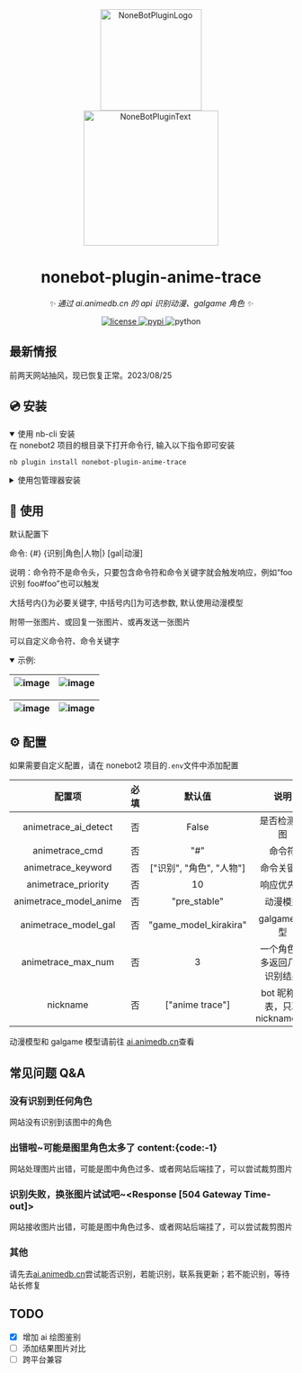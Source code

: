 <div align="center">
  <a href="https://v2.nonebot.dev/store"><img src="https://github.com/A-kirami/nonebot-plugin-template/blob/resources/nbp_logo.png" width="180" height="180" alt="NoneBotPluginLogo"></a>
  <br>
  <a href="https://v2.nonebot.dev/store"><img src="https://github.com/A-kirami/nonebot-plugin-template/blob/resources/NoneBotPlugin.svg" width="240" alt="NoneBotPluginText"></a>
</div>

<div align="center">

# nonebot-plugin-anime-trace

_✨ 通过 ai.animedb.cn 的 api 识别动漫、galgame 角色 ✨_

<a href="./LICENSE">
    <img src="https://img.shields.io/github/license/tomorinao-www/nonebot-plugin-anime-trace.svg" alt="license">
</a>
<a href="https://pypi.python.org/pypi/nonebot-plugin-anime-trace">
    <img src="https://img.shields.io/pypi/v/nonebot-plugin-anime-trace.svg" alt="pypi">
</a>
<img src="https://img.shields.io/badge/python-3.10+-blue.svg" alt="python">

</div>

## 最新情报

前两天网站抽风，现已恢复正常。2023/08/25

## 💿 安装

<details open>
<summary>使用 nb-cli 安装</summary>
在 nonebot2 项目的根目录下打开命令行, 输入以下指令即可安装

    nb plugin install nonebot-plugin-anime-trace

</details>

<details>
<summary>使用包管理器安装</summary>
在 nonebot2 项目的插件目录下, 打开命令行, 根据你使用的包管理器, 输入相应的安装命令

    pip install nonebot-plugin-anime-trace

打开 nonebot2 项目根目录下的 `pyproject.toml` 文件, 在 `[tool.nonebot]` 部分追加写入

    plugins = ["nonebot-plugin-anime-trace"]

</details>

## 🎉 使用

默认配置下

命令: {#} {识别|角色|人物|} [gal|动漫]

说明：命令符不是命令头，只要包含命令符和命令关键字就会触发响应，例如“foo 识别 foo#foo”也可以触发

大括号内{}为必要关键字, 中括号内[]为可选参数, 默认使用动漫模型

附带一张图片、或回复一张图片、或再发送一张图片

可以自定义命令符、命令关键字

<details open>
<summary>
示例:
</summary>

| ![image](./img/use_ex01.jpg) | ![image](./img/use_ex02.jpg) |
| ---------------------------- | ---------------------------- |

| ![image](./img/use_ex03.jpg) | ![image](./img/use_ex04.jpg) |
| ---------------------------- | ---------------------------- |

</details>

## ⚙️ 配置

如果需要自定义配置，请在 nonebot2 项目的`.env`文件中添加配置

|         配置项         | 必填 |          默认值          |              说明              |
| :--------------------: | :--: | :----------------------: | :----------------------------: |
|  animetrace_ai_detect  |  否  |          False           |         是否检测 ai 图         |
|     animetrace_cmd     |  否  |           "#"            |             命令符             |
|   animetrace_keyword   |  否  | ["识别", "角色", "人物"] |           命令关键字           |
|  animetrace_priority   |  否  |            10            |           响应优先级           |
| animetrace_model_anime |  否  |       "pre_stable"       |            动漫模型            |
|  animetrace_model_gal  |  否  |  "game_model_kirakira"   |          galgame 模型          |
|   animetrace_max_num   |  否  |            3             |  一个角色最多返回几个识别结果  |
|        nickname        |  否  |     ["anime trace"]      | bot 昵称列表，只取 nickname[0] |

动漫模型和 galgame 模型请前往 [ai.animedb.cn](https://ai.animedb.cn)查看

## 常见问题 Q&A

### 没有识别到任何角色

网站没有识别到该图中的角色

### 出错啦~可能是图里角色太多了 content:{code:-1}

网站处理图片出错，可能是图中角色过多、或者网站后端挂了，可以尝试裁剪图片

### 识别失败，换张图片试试吧~<Response [504 Gateway Time-out]>

网站接收图片出错，可能是图中角色过多、或者网站后端挂了，可以尝试裁剪图片

### 其他

请先去[ai.animedb.cn](https://ai.animedb.cn)尝试能否识别，若能识别，联系我更新；若不能识别，等待站长修复

## TODO

- [x] 增加 ai 绘图鉴别
- [ ] 添加结果图片对比
- [ ] 跨平台兼容
